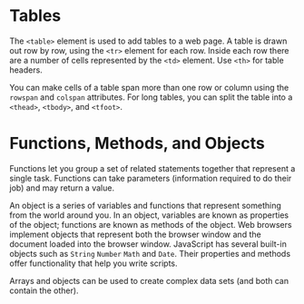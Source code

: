 # Tables
The `<table>` element is used to add tables to a web page. A table is drawn out row by row, using the `<tr>` element for each row. Inside each row there are a number of cells represented by the `<td>` element. Use `<th>` for table headers.

You can make cells of a table span more than one row or column using the `rowspan` and `colspan` attributes. For long tables, you can split the table into a `<thead>`, `<tbody>`, and `<tfoot>`.

# Functions, Methods, and Objects
Functions let you group a set of related statements together that represent a single task. Functions can take parameters (information required to do their job) and may return a value. 

An object is a series of variables and functions that represent something from the world around you. In an object, variables are known as properties of the object; functions are known as methods of the object. Web browsers implement objects that represent both the browser window and the document loaded into the browser window. JavaScript has several built-in objects such as `String` `Number` `Math` and `Date`. Their properties and methods offer functionality that help you write scripts. 

Arrays and objects can be used to create complex data sets (and both can contain the other).